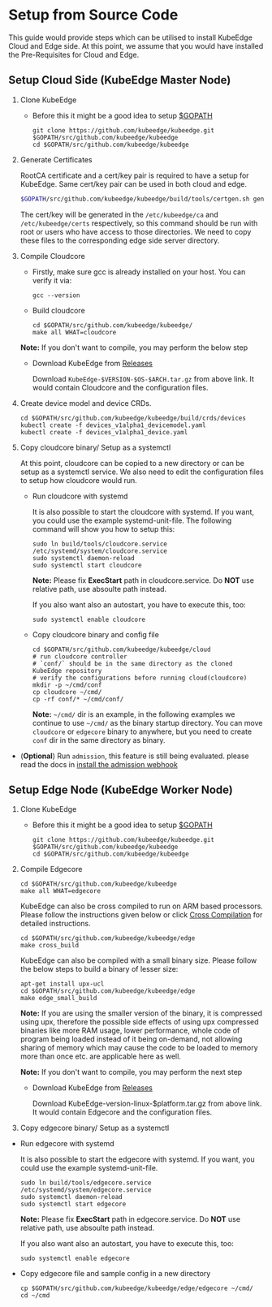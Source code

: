 # Setup from Source Code

This guide would provide steps which can be utilised to install KubeEdge Cloud and Edge side. At this point, we assume that you would have installed the Pre-Requisites for Cloud and Edge.

## Setup Cloud Side (KubeEdge Master Node)

1. Clone KubeEdge

    + Before this it might be a good idea to setup [$GOPATH ](https://github.com/golang/go/wiki/SettingGOPATH)

        ```shell
        git clone https://github.com/kubeedge/kubeedge.git $GOPATH/src/github.com/kubeedge/kubeedge
        cd $GOPATH/src/github.com/kubeedge/kubeedge
        ```

2. Generate Certificates

   RootCA certificate and a cert/key pair is required to have a setup for KubeEdge. Same cert/key pair can be used in both cloud and edge.

    ```bash
    $GOPATH/src/github.com/kubeedge/kubeedge/build/tools/certgen.sh genCertAndKey edge
    ```

    The cert/key will be generated in the `/etc/kubeedge/ca` and `/etc/kubeedge/certs` respectively, so this command should be run with root or users who have access to those directories. We need to copy these files to the corresponding edge side server directory.

3. Compile Cloudcore


   + Firstly, make sure gcc is already installed on your host. You can verify it via:

     ```shell
     gcc --version
     ```

   + Build cloudcore 

     ```shell
     cd $GOPATH/src/github.com/kubeedge/kubeedge/
     make all WHAT=cloudcore
     ```

    **Note:** If you don't want to compile, you may perform the below step

    + Download KubeEdge from [Releases](https://github.com/kubeedge/kubeedge/releases)   
    
      Download `KubeEdge-$VERSION-$OS-$ARCH.tar.gz` from above link. It would contain Cloudcore and the configuration files.

4. Create device model and device CRDs.

    ```shell
    cd $GOPATH/src/github.com/kubeedge/kubeedge/build/crds/devices
    kubectl create -f devices_v1alpha1_devicemodel.yaml
    kubectl create -f devices_v1alpha1_device.yaml
    ```
5. Copy cloudcore binary/ Setup as a systemctl

    At this point, cloudcore can be copied to a new directory or can be setup as a systemctl service. We also need to edit the configuration files to setup how cloudcore would run.

   + Run cloudcore with systemd

        It is also possible to start the cloudcore with systemd. If you want, you could use the example systemd-unit-file. The following command will show you how to setup this:

        ```shell
        sudo ln build/tools/cloudcore.service /etc/systemd/system/cloudcore.service
        sudo systemctl daemon-reload
        sudo systemctl start cloudcore
        ```
    
        **Note:** Please fix __ExecStart__ path in cloudcore.service. Do __NOT__ use relative path, use absoulte path instead.

        If you also want also an autostart, you have to execute this, too:

        ```shell
        sudo systemctl enable cloudcore
        ```

   + Copy cloudcore binary and config file 

     ```shell
     cd $GOPATH/src/github.com/kubeedge/kubeedge/cloud
     # run cloudcore controller
     # `conf/` should be in the same directory as the cloned KubeEdge repository
     # verify the configurations before running cloud(cloudcore)
     mkdir -p ~/cmd/conf
     cp cloudcore ~/cmd/
     cp -rf conf/* ~/cmd/conf/
     ```
    
        **Note:**  `~/cmd/` dir is an example, in the following examples we continue to  use `~/cmd/` as the binary startup directory. You can move `cloudcore` or  `edgecore` binary to anywhere, but you need to create `conf` dir in the same  directory as binary.

+ (**Optional**) Run `admission`, this feature is still being evaluated.
    please read the docs in [install the admission webhook](../../build/admission/README.md)

## Setup Edge Node (KubeEdge Worker Node)

1. Clone KubeEdge

    + Before this it might be a good idea to setup [$GOPATH ](https://github.com/golang/go/wiki/SettingGOPATH)

        ```shell
        git clone https://github.com/kubeedge/kubeedge.git $GOPATH/src/github.com/kubeedge/kubeedge
        cd $GOPATH/src/github.com/kubeedge/kubeedge
        ```

2. Compile Edgecore

    ```shell
    cd $GOPATH/src/github.com/kubeedge/kubeedge
    make all WHAT=edgecore
    ```

    KubeEdge can also be cross compiled to run on ARM based processors.
    Please follow the instructions given below or click [Cross Compilation](cross-compilation.md) for detailed instructions.

    ```shell
    cd $GOPATH/src/github.com/kubeedge/kubeedge/edge
    make cross_build
    ```

    KubeEdge can also be compiled with a small binary size. Please follow the below steps to build a binary of lesser size:

    ```shell
    apt-get install upx-ucl
    cd $GOPATH/src/github.com/kubeedge/kubeedge/edge
    make edge_small_build
    ```

    **Note:** If you are using the smaller version of the binary, it is compressed using upx, therefore the possible side effects of using upx compressed binaries like more RAM usage,
    lower performance, whole code of program being loaded instead of it being on-demand, not allowing sharing of memory which may cause the code to be loaded to memory
    more than once etc. are applicable here as well.

    **Note:** If you don't want to compile, you may perform the next step

    + Download KubeEdge from [Releases](https://github.com/kubeedge/kubeedge/releases)   
    
        Download KubeEdge-version-linux-$platform.tar.gz from above link. It would contain Edgecore and the configuration files.

3. Copy edgecore binary/ Setup as a systemctl

 + Run edgecore with systemd

    It is also possible to start the edgecore with systemd. If you want, you could use the example systemd-unit-file. 

    ```shell
    sudo ln build/tools/edgecore.service /etc/systemd/system/edgecore.service
    sudo systemctl daemon-reload
    sudo systemctl start edgecore
    ```
    **Note:** Please fix __ExecStart__ path in edgecore.service. Do __NOT__ use relative path, use absoulte path instead.

    If you also want also an autostart, you have to execute this, too:

    ```shell
    sudo systemctl enable edgecore
    ```

 + Copy edgecore file and sample config in a new directory

    ```
    cp $GOPATH/src/github.com/kubeedge/kubeedge/edge/edgecore ~/cmd/
    cd ~/cmd
    ```

